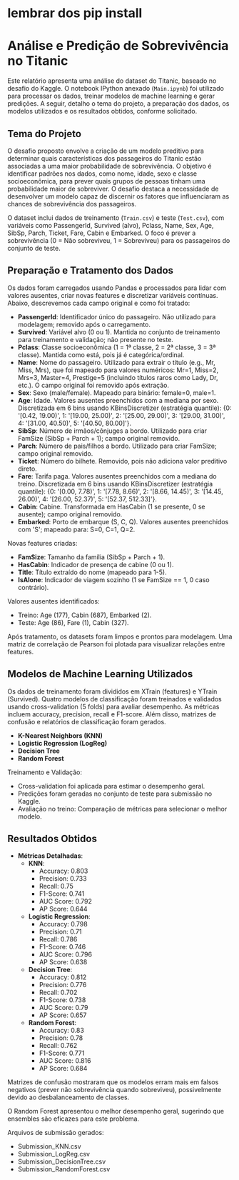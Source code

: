 # lembrar dos pip install

# Análise e Predição de Sobrevivência no Titanic

Este relatório apresenta uma análise do dataset do Titanic, baseado no desafio do Kaggle[](https://www.kaggle.com/competitions/titanic/overview). O notebook IPython anexado (`Main.ipynb`) foi utilizado para processar os dados, treinar modelos de machine learning e gerar predições. A seguir, detalho o tema do projeto, a preparação dos dados, os modelos utilizados e os resultados obtidos, conforme solicitado.

## Tema do Projeto

O desafio proposto envolve a criação de um modelo preditivo para determinar quais características dos passageiros do Titanic estão associadas a uma maior probabilidade de sobrevivência. O objetivo é identificar padrões nos dados, como nome, idade, sexo e classe socioeconômica, para prever quais grupos de pessoas tinham uma probabilidade maior de sobreviver. O desafio destaca a necessidade de desenvolver um modelo capaz de discernir os fatores que influenciaram as chances de sobrevivência dos passageiros.

O dataset inclui dados de treinamento (`Train.csv`) e teste (`Test.csv`), com variáveis como PassengerId, Survived (alvo), Pclass, Name, Sex, Age, SibSp, Parch, Ticket, Fare, Cabin e Embarked. O foco é prever a sobrevivência (0 = Não sobreviveu, 1 = Sobreviveu) para os passageiros do conjunto de teste.

## Preparação e Tratamento dos Dados

Os dados foram carregados usando Pandas e processados para lidar com valores ausentes, criar novas features e discretizar variáveis contínuas. Abaixo, descrevemos cada campo original e como foi tratado:

- **PassengerId**: Identificador único do passageiro. Não utilizado para modelagem; removido após o carregamento.
- **Survived**: Variável alvo (0 ou 1). Mantida no conjunto de treinamento para treinamento e validação; não presente no teste.
- **Pclass**: Classe socioeconômica (1 = 1ª classe, 2 = 2ª classe, 3 = 3ª classe). Mantida como está, pois já é categórica/ordinal.
- **Name**: Nome do passageiro. Utilizado para extrair o título (e.g., Mr, Miss, Mrs), que foi mapeado para valores numéricos: Mr=1, Miss=2, Mrs=3, Master=4, Prestige=5 (incluindo títulos raros como Lady, Dr, etc.). O campo original foi removido após extração.
- **Sex**: Sexo (male/female). Mapeado para binário: female=0, male=1.
- **Age**: Idade. Valores ausentes preenchidos com a mediana por sexo. Discretizada em 6 bins usando KBinsDiscretizer (estratégia quantile): {0: '[0.42, 19.00)', 1: '[19.00, 25.00)', 2: '[25.00, 29.00)', 3: '[29.00, 31.00)', 4: '[31.00, 40.50)', 5: '[40.50, 80.00]'}.
- **SibSp**: Número de irmãos/cônjuges a bordo. Utilizado para criar FamSize (SibSp + Parch + 1); campo original removido.
- **Parch**: Número de pais/filhos a bordo. Utilizado para criar FamSize; campo original removido.
- **Ticket**: Número do bilhete. Removido, pois não adiciona valor preditivo direto.
- **Fare**: Tarifa paga. Valores ausentes preenchidos com a mediana do treino. Discretizada em 6 bins usando KBinsDiscretizer (estratégia quantile): {0: '[0.00, 7.78)', 1: '[7.78, 8.66)', 2: '[8.66, 14.45)', 3: '[14.45, 26.00)', 4: '[26.00, 52.37)', 5: '[52.37, 512.33]'}.
- **Cabin**: Cabine. Transformada em HasCabin (1 se presente, 0 se ausente); campo original removido.
- **Embarked**: Porto de embarque (S, C, Q). Valores ausentes preenchidos com 'S'; mapeado para: S=0, C=1, Q=2.

Novas features criadas:
- **FamSize**: Tamanho da família (SibSp + Parch + 1).
- **HasCabin**: Indicador de presença de cabine (0 ou 1).
- **Title**: Título extraído do nome (mapeado para 1-5).
- **IsAlone**: Indicador de viagem sozinho (1 se FamSize == 1, 0 caso contrário).

Valores ausentes identificados:
- Treino: Age (177), Cabin (687), Embarked (2).
- Teste: Age (86), Fare (1), Cabin (327).

Após tratamento, os datasets foram limpos e prontos para modelagem. Uma matriz de correlação de Pearson foi plotada para visualizar relações entre features.

## Modelos de Machine Learning Utilizados

Os dados de treinamento foram divididos em XTrain (features) e YTrain (Survived). Quatro modelos de classificação foram treinados e validados usando cross-validation (5 folds) para avaliar desempenho. As métricas incluem accuracy, precision, recall e F1-score. Além disso, matrizes de confusão e relatórios de classificação foram gerados.

- **K-Nearest Neighbors (KNN)**
- **Logistic Regression (LogReg)**
- **Decision Tree**
- **Random Forest**

Treinamento e Validação:
- Cross-validation foi aplicada para estimar o desempenho geral.
- Predições foram geradas no conjunto de teste para submissão no Kaggle.
- Avaliação no treino: Comparação de métricas para selecionar o melhor modelo.

## Resultados Obtidos

- **Métricas Detalhadas**:
  - **KNN**:
    - Accuracy: 0.803
    - Precision: 0.733
    - Recall: 0.75
    - F1-Score: 0.741
    - AUC Score: 0.792
    - AP Score: 0.644
  - **Logistic Regression**:
    - Accuracy: 0.798
    - Precision: 0.71
    - Recall: 0.786
    - F1-Score: 0.746
    - AUC Score: 0.796
    - AP Score: 0.638
  - **Decision Tree**:
    - Accuracy: 0.812
    - Precision: 0.776
    - Recall: 0.702
    - F1-Score: 0.738
    - AUC Score: 0.79
    - AP Score: 0.657
  - **Random Forest**:
    - Accuracy: 0.83
    - Precision: 0.78
    - Recall: 0.762
    - F1-Score: 0.771
    - AUC Score: 0.816
    - AP Score: 0.684

Matrizes de confusão mostraram que os modelos erram mais em falsos negativos (prever não sobrevivência quando sobreviveu), possivelmente devido ao desbalanceamento de classes.

O Random Forest apresentou o melhor desempenho geral, sugerindo que ensembles são eficazes para este problema.

Arquivos de submissão gerados:
- Submission_KNN.csv
- Submission_LogReg.csv
- Submission_DecisionTree.csv
- Submission_RandomForest.csv
